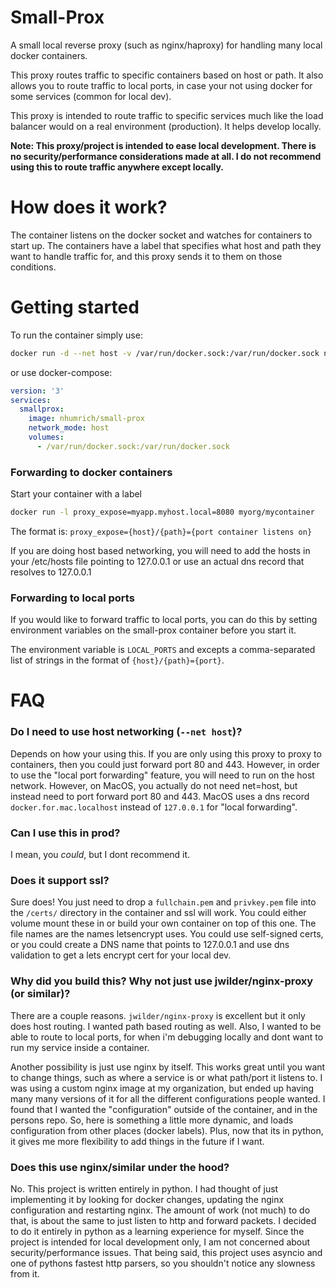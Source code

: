 # Small-Prox
A small local reverse proxy (such as nginx/haproxy) for handling many local docker containers.

This proxy routes traffic to specific containers based on host or path.
It also allows you to route traffic to local ports, in case your not
using docker for some services (common for local dev).

This proxy is intended to route traffic to specific services much like the
load balancer would on a real environment (production). It helps develop locally.
 
**Note: This proxy/project is intended to ease local development. There is no
security/performance considerations made at all. I do not recommend using this
to route traffic anywhere except locally.**

# How does it work?
The container listens on the docker socket and watches for containers to start up.
The containers have a label that specifies what host and path they want
to handle traffic for, and this proxy sends it to them on those conditions.

# Getting started

To run the container simply use:

```bash
docker run -d --net host -v /var/run/docker.sock:/var/run/docker.sock nhumrich/small-prox
```

or use docker-compose:
```yaml
version: '3'
services:
  smallprox:
    image: nhumrich/small-prox
    network_mode: host
    volumes:
      - /var/run/docker.sock:/var/run/docker.sock
```

### Forwarding to docker containers
Start your container with a label

```bash
docker run -l proxy_expose=myapp.myhost.local=8080 myorg/mycontainer
```

The format is:
`proxy_expose={host}/{path}={port container listens on}`

If you are doing host based networking, you will need to add the hosts in your
/etc/hosts file pointing to 127.0.0.1 or use an actual dns record that resolves
to 127.0.0.1

### Forwarding to local ports
If you would like to forward traffic to local ports, you can do this by setting
environment variables on the small-prox container before you start it.

The environment variable is `LOCAL_PORTS` and excepts a comma-separated list of 
strings in the format of `{host}/{path}={port}`.


# FAQ

### Do I need to use host networking (`--net host`)?

Depends on how your using this. If you are only using this proxy to proxy to containers,
 then you could just forward port 80 and 443. However, in order to use the 
 "local port forwarding" feature, you will need to run on the host network. However, on MacOS, you actually
 do not need net=host, but instead need to port forward port 80 and 443. MacOS uses a dns record `docker.for.mac.localhost` instead of `127.0.0.1` for "local forwarding".
 
### Can I use this in prod?
I mean, you *could*, but I dont recommend it.

### Does it support ssl?
Sure does! You just need to drop a `fullchain.pem` and `privkey.pem` file into
the `/certs/` directory in the container and ssl will work. You could either volume mount these in
or build your own container on top of this one. The file names are the names letsencrypt uses. 
 You could use self-signed certs, or you could create a DNS name that points to 127.0.0.1 and use dns
 validation to get a lets encrypt cert for your local dev.
 
### Why did you build this? Why not just use jwilder/nginx-proxy (or similar)?
There are a couple reasons. `jwilder/nginx-proxy` is excellent but it only does
 host routing. I wanted path based routing as well. Also, I wanted to be able to
 route to local ports, for when i'm debugging locally and dont want to run my service inside a container.
 
Another possibility is just use nginx by itself. This works great until you want to change things, such
as where a service is or what path/port it listens to. I was using a custom nginx image at my
organization, but ended up having many many versions of it for all the different configurations
people wanted. I found that I wanted the "configuration" outside of the container, and 
in the persons repo. So, here is something a little more dynamic, and loads configuration from other places 
(docker labels). Plus, now that its in python, it gives me more flexibility to add things in the future
if I want.

### Does this use nginx/similar under the hood?
No. This project is written entirely in python. I had thought of just implementing it by
looking for docker changes, updating the nginx configuration and restarting nginx.
The amount of work (not much) to do that, is about the same to just listen to http and 
forward packets. I decided to do it entirely in python as a learning experience for myself.
Since the project is intended for local development only, I am not concerned about
security/performance issues. 
That being said, this project uses asyncio and one of pythons fastest http parsers, so you
shouldn't notice any slowness from it. 

